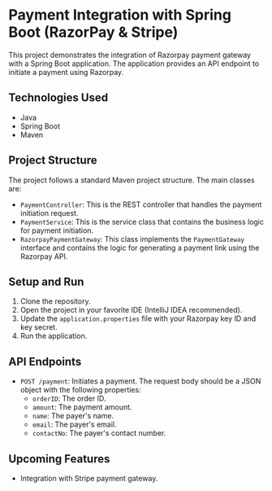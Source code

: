 # Payment Integration with Spring Boot (RazorPay & Stripe)

This project demonstrates the integration of Razorpay payment gateway with a Spring Boot application. The application provides an API endpoint to initiate a payment using Razorpay.

## Technologies Used

- Java
- Spring Boot
- Maven

## Project Structure

The project follows a standard Maven project structure. The main classes are:

- `PaymentController`: This is the REST controller that handles the payment initiation request.
- `PaymentService`: This is the service class that contains the business logic for payment initiation.
- `RazorpayPaymentGateway`: This class implements the `PaymentGateway` interface and contains the logic for generating a payment link using the Razorpay API.

## Setup and Run

1. Clone the repository.
2. Open the project in your favorite IDE (IntelliJ IDEA recommended).
3. Update the `application.properties` file with your Razorpay key ID and key secret.
4. Run the application.

## API Endpoints

- `POST /payment`: Initiates a payment. The request body should be a JSON object with the following properties:
  - `orderID`: The order ID.
  - `amount`: The payment amount.
  - `name`: The payer's name.
  - `email`: The payer's email.
  - `contactNo`: The payer's contact number.

## Upcoming Features

- Integration with Stripe payment gateway.
